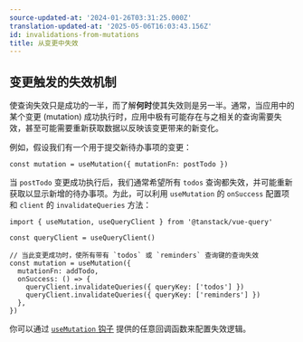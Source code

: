 ```yaml
---
source-updated-at: '2024-01-26T03:31:25.000Z'
translation-updated-at: '2025-05-06T16:03:43.156Z'
id: invalidations-from-mutations
title: 从变更中失效
---
```


## 变更触发的失效机制

使查询失效只是成功的一半，而了解**何时**使其失效则是另一半。通常，当应用中的某个变更 (mutation) 成功执行时，应用中极有可能存在与之相关的查询需要失效，甚至可能需要重新获取数据以反映该变更带来的新变化。

例如，假设我们有一个用于提交新待办事项的变更：

```tsx
const mutation = useMutation({ mutationFn: postTodo })
```

当 `postTodo` 变更成功执行后，我们通常希望所有 `todos` 查询都失效，并可能重新获取以显示新增的待办事项。为此，可以利用 `useMutation` 的 `onSuccess` 配置项和 `client` 的 `invalidateQueries` 方法：

```tsx
import { useMutation, useQueryClient } from '@tanstack/vue-query'

const queryClient = useQueryClient()

// 当此变更成功时，使所有带有 `todos` 或 `reminders` 查询键的查询失效
const mutation = useMutation({
  mutationFn: addTodo,
  onSuccess: () => {
    queryClient.invalidateQueries({ queryKey: ['todos'] })
    queryClient.invalidateQueries({ queryKey: ['reminders'] })
  },
})
```

你可以通过 [`useMutation` 钩子](./mutations.md) 提供的任意回调函数来配置失效逻辑。
